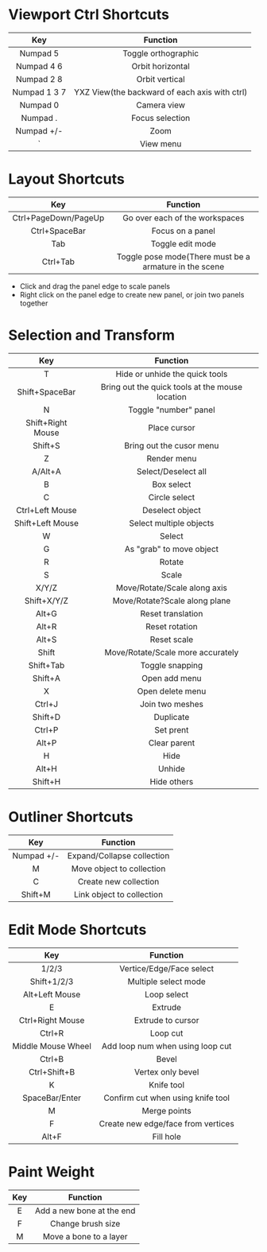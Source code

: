# Viewport Ctrl Shortcuts

|Key|Function|
|:---:|:---:|
|Numpad 5|Toggle orthographic|
|Numpad 4 6|Orbit horizontal|
|Numpad 2 8|Orbit vertical|
|Numpad 1 3 7|YXZ View(the backward of each axis with ctrl)|
|Numpad 0|Camera view|
|Numpad .|Focus selection|
|Numpad +/-|Zoom|
|`|View menu|

# Layout Shortcuts
|Key|Function|
|:---:|:---:|
|Ctrl+PageDown/PageUp|Go over each of the workspaces|
|Ctrl+SpaceBar|Focus on a panel|
|Tab|Toggle edit mode|
|Ctrl+Tab|Toggle pose mode(There must be a armature in the scene|

- Click and drag the panel edge to scale panels
- Right click on the panel edge to create new panel, or join two panels together

# Selection and Transform
|Key|Function|
|:---:|:---:|
|T|Hide or unhide the quick tools|
|Shift+SpaceBar|Bring out the quick tools at the mouse location|
|N|Toggle "number" panel|
|Shift+Right Mouse|Place cursor|
|Shift+S|Bring out the cusor menu|
|Z|Render menu|
|A/Alt+A|Select/Deselect all|
|B|Box select|
|C|Circle select|
|Ctrl+Left Mouse|Deselect object|
|Shift+Left Mouse|Select multiple objects|
|W|Select|
|G|As "grab" to move object|
|R|Rotate|
|S|Scale|
|X/Y/Z|Move/Rotate/Scale along axis|
|Shift+X/Y/Z|Move/Rotate?Scale along plane|
|Alt+G|Reset translation|
|Alt+R|Reset rotation|
|Alt+S|Reset scale|
|Shift|Move/Rotate/Scale more accurately|
|Shift+Tab|Toggle snapping|
|Shift+A|Open add menu|
|X|Open delete menu|
|Ctrl+J|Join two meshes|
|Shift+D|Duplicate|
|Ctrl+P|Set prent|
|Alt+P|Clear parent|
|H|Hide|
|Alt+H|Unhide|
|Shift+H|Hide others|

# Outliner Shortcuts
|Key|Function|
|:---:|:---:|
|Numpad +/-|Expand/Collapse collection|
|M|Move object to collection|
|C|Create new collection|
|Shift+M|Link object to collection|

# Edit Mode Shortcuts
|Key|Function|
|:---:|:---:|
|1/2/3|Vertice/Edge/Face select|
|Shift+1/2/3|Multiple select mode|
|Alt+Left Mouse|Loop select|
|E|Extrude|
|Ctrl+Right Mouse|Extrude to cursor|
|Ctrl+R|Loop cut|
|Middle Mouse Wheel|Add loop num when using loop cut|
|Ctrl+B|Bevel|
|Ctrl+Shift+B|Vertex only bevel|
|K|Knife tool|
|SpaceBar/Enter|Confirm cut when using knife tool|
|M|Merge points|
|F|Create new edge/face from vertices|
|Alt+F|Fill hole|

# Paint Weight
|Key|Function|
|:---:|:---:|
|E|Add a new bone at the end|
|F|Change brush size|
|M|Move a bone to a layer|



